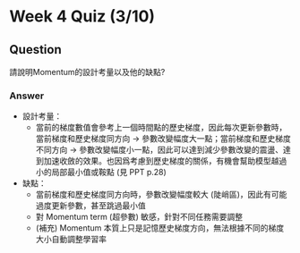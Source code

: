 # Week 4 Quiz (3/10)

## Question
請說明Momentum的設計考量以及他的缺點?

### Answer
- 設計考量：
    - 當前的梯度數值會參考上一個時間點的歷史梯度，因此每次更新參數時，當前梯度和歷史梯度同方向 -> 參數改變幅度大一點；當前梯度和歷史梯度不同方向 -> 參數改變幅度小一點，因此可以達到減少參數改變的震盪、達到加速收斂的效果。也因爲考慮到歷史梯度的關係，有機會幫助模型越過小的局部最小值或鞍點 (見 PPT p.28)
- 缺點：
    - 當前梯度和歷史梯度同方向時，參數改變幅度較大 (陡峭區)，因此有可能過度更新參數，甚至跳過最小值
    - 對 Momentum term (超參數) 敏感，針對不同任務需要調整
    - (補充) Momentum 本質上只是記憶歷史梯度方向，無法根據不同的梯度大小自動調整學習率
